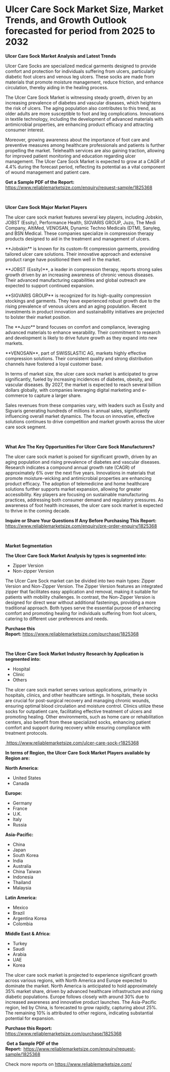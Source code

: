 <p><h1>Ulcer Care Sock Market Size, Market Trends, and Growth Outlook forecasted for period from 2025 to 2032</h1></p><p><strong>Ulcer Care Sock Market Analysis and Latest Trends</strong></p>
<p><p>Ulcer Care Socks are specialized medical garments designed to provide comfort and protection for individuals suffering from ulcers, particularly diabetic foot ulcers and venous leg ulcers. These socks are made from materials that promote moisture management, reduce friction, and enhance circulation, thereby aiding in the healing process. </p><p>The Ulcer Care Sock Market is witnessing steady growth, driven by an increasing prevalence of diabetes and vascular diseases, which heightens the risk of ulcers. The aging population also contributes to this trend, as older adults are more susceptible to foot and leg complications. Innovations in textile technology, including the development of advanced materials with antimicrobial properties, are enhancing product efficacy and attracting consumer interest. </p><p>Moreover, growing awareness about the importance of foot care and preventive measures among healthcare professionals and patients is further propelling the market. Telehealth services are also gaining traction, allowing for improved patient monitoring and education regarding ulcer management. The Ulcer Care Sock Market is expected to grow at a CAGR of 4.4% during the forecast period, reflecting its potential as a vital component of wound management and patient care.</p></p>
<p><strong>Get a Sample PDF of the Report:&nbsp;</strong> <a href="https://www.reliablemarketsize.com/enquiry/request-sample/1825368?utm_campaign=2809&utm_medium=2&utm_source=Github&utm_content=ia&utm_term=05032025&utm_id=ulcer-care-sock">https://www.reliablemarketsize.com/enquiry/request-sample/1825368</a></p>
<p>&nbsp;</p>
<p><strong>Ulcer Care Sock Major Market Players</strong></p>
<p><p>The ulcer care sock market features several key players, including Jobskin, JOBST (Essity), Performance Health, SIGVARIS GROUP, Juzo, The Medi Company, AltiMed, VENOSAN, Dynamic Techno Medicals (DTM), Sanyleg, and BSN Medical. These companies specialize in compression therapy products designed to aid in the treatment and management of ulcers.</p><p>**Jobskin** is known for its custom-fit compression garments, providing tailored ulcer care solutions. Their innovative approach and extensive product range have positioned them well in the market.</p><p>**JOBST (Essity)**, a leader in compression therapy, reports strong sales growth driven by an increasing awareness of chronic venous diseases. Their advanced manufacturing capabilities and global outreach are expected to support continued expansion.</p><p>**SIGVARIS GROUP** is recognized for its high-quality compression stockings and garments. They have experienced robust growth due to the rising prevalence of venous ulcers and an aging population. Recent investments in product innovation and sustainability initiatives are projected to bolster their market position.</p><p>The **Juzo** brand focuses on comfort and compliance, leveraging advanced materials to enhance wearability. Their commitment to research and development is likely to drive future growth as they expand into new markets.</p><p>**VENOSAN**, part of SWISSLASTIC AG, markets highly effective compression solutions. Their consistent quality and strong distribution channels have fostered a loyal customer base.</p><p>In terms of market size, the ulcer care sock market is anticipated to grow significantly, fueled by increasing incidences of diabetes, obesity, and vascular diseases. By 2027, the market is expected to reach several billion dollars globally, with companies leveraging digital marketing and e-commerce to capture a larger share.</p><p>Sales revenues from these companies vary, with leaders such as Essity and Sigvaris generating hundreds of millions in annual sales, significantly influencing overall market dynamics. The focus on innovative, effective solutions continues to drive competition and market growth across the ulcer care sock segment.</p></p>
<p>&nbsp;</p>
<p><strong>What Are The Key Opportunities For Ulcer Care Sock Manufacturers?</strong></p>
<p><p>The ulcer care sock market is poised for significant growth, driven by an aging population and rising prevalence of diabetes and vascular diseases. Research indicates a compound annual growth rate (CAGR) of approximately 6% over the next five years. Innovations in materials that promote moisture-wicking and antimicrobial properties are enhancing product efficacy. The adoption of telemedicine and home healthcare solutions further supports market expansion, allowing for greater accessibility. Key players are focusing on sustainable manufacturing practices, addressing both consumer demand and regulatory pressures. As awareness of foot health increases, the ulcer care sock market is expected to thrive in the coming decade.</p></p>
<p><strong>Inquire or Share Your Questions If Any Before Purchasing This Report:</strong> <a href="https://www.reliablemarketsize.com/enquiry/pre-order-enquiry/1825368?utm_campaign=2809&utm_medium=2&utm_source=Github&utm_content=ia&utm_term=05032025&utm_id=ulcer-care-sock">https://www.reliablemarketsize.com/enquiry/pre-order-enquiry/1825368</a></p>
<p>&nbsp;</p>
<p><strong>Market Segmentation</strong></p>
<p><strong>The Ulcer Care Sock Market Analysis by types is segmented into:</strong></p>
<p><ul><li>Zipper Version</li><li>Non-zipper Version</li></ul></p>
<p><p>The Ulcer Care Sock market can be divided into two main types: Zipper Version and Non-Zipper Version. The Zipper Version features an integrated zipper that facilitates easy application and removal, making it suitable for patients with mobility challenges. In contrast, the Non-Zipper Version is designed for direct wear without additional fastenings, providing a more traditional approach. Both types serve the essential purpose of enhancing comfort and promoting healing for individuals suffering from foot ulcers, catering to different user preferences and needs.</p></p>
<p><strong>Purchase this Report:&nbsp;</strong><a href="https://www.reliablemarketsize.com/purchase/1825368?utm_campaign=2809&utm_medium=2&utm_source=Github&utm_content=ia&utm_term=05032025&utm_id=ulcer-care-sock">https://www.reliablemarketsize.com/purchase/1825368</a></p>
<p>&nbsp;</p>
<p><strong>The Ulcer Care Sock Market Industry Research by Application is segmented into:</strong></p>
<p><ul><li>Hospital</li><li>Clinic</li><li>Others</li></ul></p>
<p><p>The ulcer care sock market serves various applications, primarily in hospitals, clinics, and other healthcare settings. In hospitals, these socks are crucial for post-surgical recovery and managing chronic wounds, ensuring optimal blood circulation and moisture control. Clinics utilize these socks for outpatient care, facilitating effective treatment of ulcers and promoting healing. Other environments, such as home care or rehabilitation centers, also benefit from these specialized socks, enhancing patient comfort and support during recovery while ensuring compliance with treatment protocols.</p></p>
<p><a href="https://www.reliablemarketsize.com/ulcer-care-sock-r1825368?utm_campaign=2809&utm_medium=2&utm_source=Github&utm_content=ia&utm_term=05032025&utm_id=ulcer-care-sock">&nbsp;https://www.reliablemarketsize.com/ulcer-care-sock-r1825368</a></p>
<p><strong>In terms of Region, the Ulcer Care Sock Market Players available by Region are:</strong></p>
<p>
    <p> <strong> North America: </strong>
        <ul>
            <li>United States</li>
            <li>Canada</li>
        </ul>
        </p> 
    <p> <strong> Europe: </strong>
        <ul>
            <li>Germany</li>
            <li>France</li>
            <li>U.K.</li>
            <li>Italy</li>
            <li>Russia</li>
        </ul>
        </p> 
    <p> <strong> Asia-Pacific: </strong>
        <ul>
            <li>China</li>
            <li>Japan</li>
            <li>South Korea</li>
            <li>India</li>
            <li>Australia</li>
            <li>China Taiwan</li>
            <li>Indonesia</li>
            <li>Thailand</li>
            <li>Malaysia</li>
        </ul>
        </p> 
    <p> <strong> Latin America: </strong>
        <ul>
            <li>Mexico</li>
            <li>Brazil</li>
            <li>Argentina Korea</li>
            <li>Colombia</li>
        </ul>
        </p> 
    <p> <strong> Middle East & Africa: </strong>
        <ul>
            <li>Turkey</li>
            <li>Saudi</li>
            <li>Arabia</li>
            <li>UAE</li>
            <li>Korea</li>
        </ul>
    </p>
    </p>
<p><p>The ulcer care sock market is projected to experience significant growth across various regions, with North America and Europe expected to dominate the market. North America is anticipated to hold approximately 35% market share, driven by advanced healthcare infrastructure and rising diabetic populations. Europe follows closely with around 30% due to increased awareness and innovative product launches. The Asia-Pacific region, led by China, is forecasted to grow rapidly, capturing about 25%. The remaining 10% is attributed to other regions, indicating substantial potential for expansion.</p></p>
<p><strong>Purchase this Report: </strong><a href="https://www.reliablemarketsize.com/purchase/1825368?utm_campaign=2809&utm_medium=2&utm_source=Github&utm_content=ia&utm_term=05032025&utm_id=ulcer-care-sock">https://www.reliablemarketsize.com/purchase/1825368</a></p>
<p>&nbsp;<strong>Get a Sample PDF of the Report:&nbsp;&nbsp;</strong><a href="https://www.reliablemarketsize.com/enquiry/request-sample/1825368?utm_campaign=2809&utm_medium=2&utm_source=Github&utm_content=ia&utm_term=05032025&utm_id=ulcer-care-sock">https://www.reliablemarketsize.com/enquiry/request-sample/1825368</a></p>
<p><strong></strong></p>
<p>Check more reports on <a href="https://www.reliablemarketsize.com/?utm_campaign=2809&utm_medium=2&utm_source=Github&utm_content=ia&utm_term=05032025&utm_id=ulcer-care-sock">https://www.reliablemarketsize.com/</a></p>